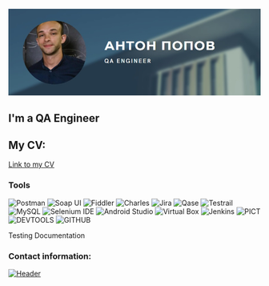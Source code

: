 ![Header](https://github.com/ToshaPopov-QA/ToshaPopov-QA/blob/main/assets/Плашка%20PNG.png)

## I'm a QA Engineer
## My CV:
[Link to my CV](https://drive.google.com/file/d/1BrexejfvraLbUiO0Ooa1LjROre1wuNnM/view?usp=sharing)



### Tools

![Postman](https://img.shields.io/badge/-POSTMAN-131622?style=for-the-badge&logo=postman)
![Soap UI](https://img.shields.io/badge/-Soap_UI-131622?style=for-the-badge&logo=SOAPUI)
![Fiddler](https://img.shields.io/badge/-FIDDLER-131622?style=for-the-badge&logo=Fiddler)
![Charles](https://img.shields.io/badge/-Charles_Proxy-131622?style=for-the-badge&logo=CharlesProxy)
![Jira](https://img.shields.io/badge/-JIRA-131622?style=for-the-badge&logo=Jira&logoColor=0458D2)
![Qase](https://img.shields.io/badge/-Qase.io-131622?style=for-the-badge&logo=Qase)
![Testrail](https://img.shields.io/badge/-Testrail-131622?style=for-the-badge&logo=Qase)
![MySQL](https://img.shields.io/badge/-MySQL-131622?style=for-the-badge&logo=MySQL&logoColor=00758F)
![Selenium IDE](https://img.shields.io/badge/-Selenium_ide-131622?style=for-the-badge&logo=Selenium)
![Android Studio](https://img.shields.io/badge/-Android_studio-131622?style=for-the-badge&logo=Androidstudio)
![Virtual Box](https://img.shields.io/badge/-Virtual_box-131622?style=for-the-badge&logo=Virtualbox)
![Jenkins](https://img.shields.io/badge/-Jenkins-131622?style=for-the-badge&logo=Jenkins)
![PICT](https://img.shields.io/badge/-PICT-131622?style=for-the-badge&logo=PICT)
![DEVTOOLS](https://img.shields.io/badge/-DEVTOOLs-131622?style=for-the-badge&logo=googlechrome)
![GITHUB](https://img.shields.io/badge/-GITHUB-131622?style=for-the-badge&logo=GITHUB&logoColor=7A268B)



Testing Documentation

### Contact information:

[![Header](https://img.shields.io/badge/Linkedin-131622?style=for-the-badge&logo=linkedin&logoColor=0A66C2)](https://www.linkedin.com/in/anton-popov-/)